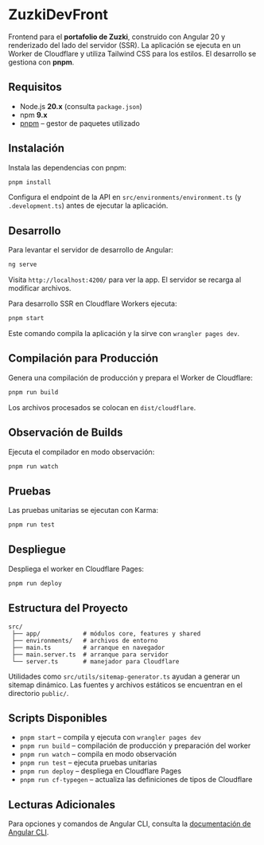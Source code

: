 # ZuzkiDevFront

Frontend para el **portafolio de Zuzki**, construido con Angular 20 y renderizado del lado del servidor (SSR). La aplicación se ejecuta en un Worker de Cloudflare y utiliza Tailwind CSS para los estilos. El desarrollo se gestiona con **pnpm**.

## Requisitos

- Node.js **20.x** (consulta `package.json`)
- npm **9.x**
- [pnpm](https://pnpm.io) – gestor de paquetes utilizado

## Instalación

Instala las dependencias con pnpm:

```bash
pnpm install
```

Configura el endpoint de la API en `src/environments/environment.ts` (y `.development.ts`) antes de ejecutar la aplicación.

## Desarrollo

Para levantar el servidor de desarrollo de Angular:

```bash
ng serve
```

Visita `http://localhost:4200/` para ver la app. El servidor se recarga al modificar archivos.

Para desarrollo SSR en Cloudflare Workers ejecuta:

```bash
pnpm start
```

Este comando compila la aplicación y la sirve con `wrangler pages dev`.

## Compilación para Producción

Genera una compilación de producción y prepara el Worker de Cloudflare:

```bash
pnpm run build
```

Los archivos procesados se colocan en `dist/cloudflare`.

## Observación de Builds

Ejecuta el compilador en modo observación:

```bash
pnpm run watch
```

## Pruebas

Las pruebas unitarias se ejecutan con Karma:

```bash
pnpm run test
```

## Despliegue

Despliega el worker en Cloudflare Pages:

```bash
pnpm run deploy
```

## Estructura del Proyecto

```
src/
 ├── app/            # módulos core, features y shared
 ├── environments/   # archivos de entorno
 ├── main.ts         # arranque en navegador
 ├── main.server.ts  # arranque para servidor
 └── server.ts       # manejador para Cloudflare
```

Utilidades como `src/utils/sitemap-generator.ts` ayudan a generar un sitemap dinámico. Las fuentes y archivos estáticos se encuentran en el directorio `public/`.

## Scripts Disponibles

- `pnpm start` – compila y ejecuta con `wrangler pages dev`
- `pnpm run build` – compilación de producción y preparación del worker
- `pnpm run watch` – compila en modo observación
- `pnpm run test` – ejecuta pruebas unitarias
- `pnpm run deploy` – despliega en Cloudflare Pages
- `pnpm run cf-typegen` – actualiza las definiciones de tipos de Cloudflare

## Lecturas Adicionales

Para opciones y comandos de Angular CLI, consulta la [documentación de Angular CLI](https://angular.dev/tools/cli).
